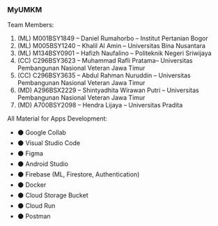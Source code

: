 ### MyUMKM

Team Members:
1. (ML) M001BSY1849 – Daniel Rumahorbo – Institut Pertanian Bogor
2. (ML) M005BSY1240 – Khalil Al Amin – Universitas Bina Nusantara
3. (ML) M134BSY0901 – Hafizh Naufalino – Politeknik Negeri Sriwijaya
4. (CC) C296BSY3623 – Muhammad Rafli Pratama– Universitas Pembangunan Nasional Veteran Jawa Timur
5. (CC) C296BSY3635 – Abdul Rahman Nuruddin – Universitas Pembangunan Nasional Veteran Jawa Timur
6. (MD) A296BSX2229 – Shintyadhita Wirawan Putri – Universitas Pembangunan Nasional Veteran Jawa Timur
7. (MD) A700BSY2098 – Hendra Lijaya – Universitas Pradita

All Material for Apps Development:
- :black_circle: Google Collab
- :black_circle: Visual Studio Code
- :black_circle: Figma
- :black_circle: Android Studio
- :black_circle: Firebase (ML, Firestore, Authentication)
- :black_circle: Docker
- :black_circle: Cloud Storage Bucket
- :black_circle: Cloud Run
- :black_circle: Postman
